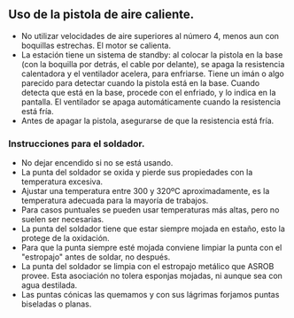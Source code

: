 ## Uso de la pistola de aire caliente.

- No utilizar velocidades de aire superiores al número 4, menos aun con boquillas estrechas. El motor se calienta.
- La estación tiene un sistema de standby: al colocar la pistola en la base (con la boquilla por detrás, el cable por delante), se apaga la resistencia calentadora y el ventilador acelera, para enfriarse. Tiene un imán o algo parecido para detectar cuando la pistola está en la base. Cuando detecta que está en la base, procede con el enfriado, y lo indica en la pantalla. El ventilador se apaga automáticamente cuando la resistencia está fría.
- Antes de apagar la pistola, asegurarse de que la resistencia está fría.


### Instrucciones para el soldador.

- No dejar encendido si no se está usando.
- La punta del soldador se oxida y pierde sus propiedades con la temperatura excesiva.
- Ajustar una temperatura entre 300 y 320ºC aproximadamente, es la temperatura adecuada para la mayoría de trabajos.
- Para casos puntuales se pueden usar temperaturas más altas, pero no suelen ser necesarias.
- La punta del soldador tiene que estar siempre mojada en estaño, esto la protege de la oxidación.
- Para que la punta siempre esté mojada conviene limpiar la punta con el "estropajo" antes de soldar, no después.
- La punta del soldador se limpia con el estropajo metálico que ASROB provee. Esta asociación no tolera esponjas mojadas, ni aunque sea con agua destilada.
- Las puntas cónicas las quemamos y con sus lágrimas forjamos puntas biseladas o planas.
